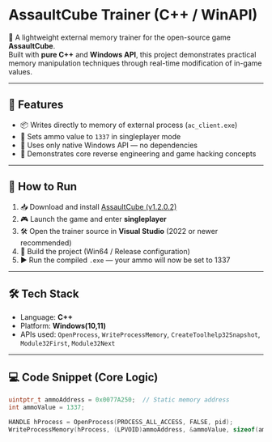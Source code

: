 # AssaultCube Trainer (C++ / WinAPI)

🎯 A lightweight external memory trainer for the open-source game **AssaultCube**.  
Built with **pure C++** and **Windows API**, this project demonstrates practical memory manipulation techniques through real-time modification of in-game values.

---

## 📌 Features

- 📦 Writes directly to memory of external process (`ac_client.exe`)
- 🔫 Sets ammo value to `1337` in singleplayer mode
- 🧱 Uses only native Windows API — no dependencies
- 🧠 Demonstrates core reverse engineering and game hacking concepts

---

## 🚀 How to Run

1. 📥 Download and install [AssaultCube (v1.2.0.2)](https://github.com/assaultcube/AC/releases)
2. 🎮 Launch the game and enter **singleplayer**
3. 🛠️ Open the trainer source in **Visual Studio** (2022 or newer recommended)
4. 🔨 Build the project (Win64 / Release configuration)
5. ▶️ Run the compiled `.exe` — your ammo will now be set to 1337

---

## 🛠️ Tech Stack

- Language: **C++**
- Platform: **Windows(10,11)**
- APIs used: `OpenProcess`, `WriteProcessMemory`, `CreateToolhelp32Snapshot`, `Module32First`, `Module32Next`

---

## 💻 Code Snippet (Core Logic)

```cpp
uintptr_t ammoAddress = 0x0077A250;  // Static memory address
int ammoValue = 1337;

HANDLE hProcess = OpenProcess(PROCESS_ALL_ACCESS, FALSE, pid);
WriteProcessMemory(hProcess, (LPVOID)ammoAddress, &ammoValue, sizeof(ammoValue), nullptr);
